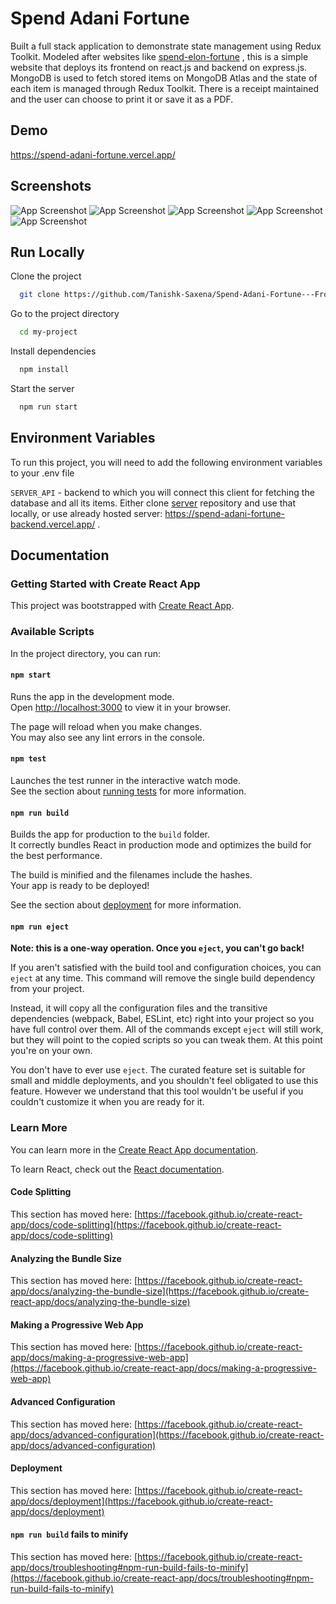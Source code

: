 
# Spend Adani Fortune

Built a full stack application to demonstrate state management using Redux Toolkit. Modeled after websites like [spend-elon-fortune](https://spend-elon-fortune.com) , this is a simple website that deploys its frontend on react.js and backend on express.js. MongoDB is used
to fetch stored items on MongoDB Atlas and the state of each item is managed through Redux Toolkit. There is a receipt maintained and the user can choose to print it or save it as a PDF.

## Demo

https://spend-adani-fortune.vercel.app/


## Screenshots

![App Screenshot](https://github.com/Tanishk-Saxena/Spend-Adani-Fortune---Frontend/blob/master/Screenshots/Screenshot%20(30).png?raw=true)
![App Screenshot](https://github.com/Tanishk-Saxena/Spend-Adani-Fortune---Frontend/blob/master/Screenshots/Screenshot%20(31).png?raw=true)
![App Screenshot](https://github.com/Tanishk-Saxena/Spend-Adani-Fortune---Frontend/blob/master/Screenshots/Screenshot%20(32).png?raw=true)
![App Screenshot](https://github.com/Tanishk-Saxena/Spend-Adani-Fortune---Frontend/blob/master/Screenshots/Screenshot%20(33).png?raw=true)
![App Screenshot](https://github.com/Tanishk-Saxena/Spend-Adani-Fortune---Frontend/blob/master/Screenshots/Screenshot%20(34).png?raw=true)
## Run Locally

Clone the project

```bash
  git clone https://github.com/Tanishk-Saxena/Spend-Adani-Fortune---Frontend
```

Go to the project directory

```bash
  cd my-project
```

Install dependencies

```bash
  npm install
```

Start the server

```bash
  npm run start
```


## Environment Variables

To run this project, you will need to add the following environment variables to your .env file

`SERVER_API` - backend to which you will connect this client for fetching the database and all its items.
Either clone [server](https://github.com/Tanishk-Saxena/Spend-Adani-Fortune---Backend) repository and use that locally, or use already hosted server: https://spend-adani-fortune-backend.vercel.app/ .

## Documentation

### Getting Started with Create React App

This project was bootstrapped with [Create React App](https://github.com/facebook/create-react-app).

### Available Scripts

In the project directory, you can run:

#### `npm start`

Runs the app in the development mode.\
Open [http://localhost:3000](http://localhost:3000) to view it in your browser.

The page will reload when you make changes.\
You may also see any lint errors in the console.

#### `npm test`

Launches the test runner in the interactive watch mode.\
See the section about [running tests](https://facebook.github.io/create-react-app/docs/running-tests) for more information.

#### `npm run build`

Builds the app for production to the `build` folder.\
It correctly bundles React in production mode and optimizes the build for the best performance.

The build is minified and the filenames include the hashes.\
Your app is ready to be deployed!

See the section about [deployment](https://facebook.github.io/create-react-app/docs/deployment) for more information.

#### `npm run eject`

**Note: this is a one-way operation. Once you `eject`, you can't go back!**

If you aren't satisfied with the build tool and configuration choices, you can `eject` at any time. This command will remove the single build dependency from your project.

Instead, it will copy all the configuration files and the transitive dependencies (webpack, Babel, ESLint, etc) right into your project so you have full control over them. All of the commands except `eject` will still work, but they will point to the copied scripts so you can tweak them. At this point you're on your own.

You don't have to ever use `eject`. The curated feature set is suitable for small and middle deployments, and you shouldn't feel obligated to use this feature. However we understand that this tool wouldn't be useful if you couldn't customize it when you are ready for it.

### Learn More

You can learn more in the [Create React App documentation](https://facebook.github.io/create-react-app/docs/getting-started).

To learn React, check out the [React documentation](https://reactjs.org/).

#### Code Splitting

This section has moved here: [https://facebook.github.io/create-react-app/docs/code-splitting](https://facebook.github.io/create-react-app/docs/code-splitting)

#### Analyzing the Bundle Size

This section has moved here: [https://facebook.github.io/create-react-app/docs/analyzing-the-bundle-size](https://facebook.github.io/create-react-app/docs/analyzing-the-bundle-size)

#### Making a Progressive Web App

This section has moved here: [https://facebook.github.io/create-react-app/docs/making-a-progressive-web-app](https://facebook.github.io/create-react-app/docs/making-a-progressive-web-app)

#### Advanced Configuration

This section has moved here: [https://facebook.github.io/create-react-app/docs/advanced-configuration](https://facebook.github.io/create-react-app/docs/advanced-configuration)

#### Deployment

This section has moved here: [https://facebook.github.io/create-react-app/docs/deployment](https://facebook.github.io/create-react-app/docs/deployment)

#### `npm run build` fails to minify

This section has moved here: [https://facebook.github.io/create-react-app/docs/troubleshooting#npm-run-build-fails-to-minify](https://facebook.github.io/create-react-app/docs/troubleshooting#npm-run-build-fails-to-minify)


